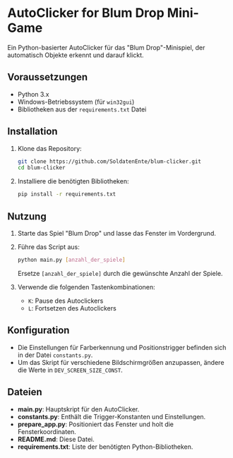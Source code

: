 # AutoClicker for Blum Drop Mini-Game

Ein Python-basierter AutoClicker für das "Blum Drop"-Minispiel, der automatisch Objekte erkennt und darauf klickt.

## Voraussetzungen

- Python 3.x
- Windows-Betriebssystem (für `win32gui`)
- Bibliotheken aus der `requirements.txt` Datei

## Installation

1. Klone das Repository:

    ```bash
    git clone https://github.com/SoldatenEnte/blum-clicker.git
    cd blum-clicker
    ```

2. Installiere die benötigten Bibliotheken:

    ```bash
    pip install -r requirements.txt
    ```

## Nutzung

1. Starte das Spiel "Blum Drop" und lasse das Fenster im Vordergrund.
2. Führe das Script aus:

    ```bash
    python main.py [anzahl_der_spiele]
    ```

    Ersetze `[anzahl_der_spiele]` durch die gewünschte Anzahl der Spiele.

3. Verwende die folgenden Tastenkombinationen:
    - `K`: Pause des Autoclickers
    - `L`: Fortsetzen des Autoclickers

## Konfiguration

- Die Einstellungen für Farberkennung und Positionstrigger befinden sich in der Datei `constants.py`.
- Um das Skript für verschiedene Bildschirmgrößen anzupassen, ändere die Werte in `DEV_SCREEN_SIZE_CONST`.

## Dateien

- **main.py**: Hauptskript für den AutoClicker.
- **constants.py**: Enthält die Trigger-Konstanten und Einstellungen.
- **prepare_app.py**: Positioniert das Fenster und holt die Fensterkoordinaten.
- **README.md**: Diese Datei.
- **requirements.txt**: Liste der benötigten Python-Bibliotheken.